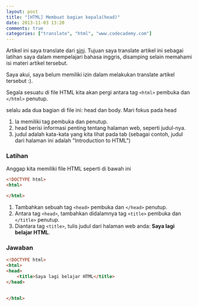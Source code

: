 ```yaml
---
layout: post
title: "[HTML] Membuat bagian kepala(head)"
date: 2013-11-03 13:20
comments: true
categories: ["translate", "html", "www.codecademy.com"]
---
```


<div class="alert alert-danger">
Artikel ini saya translate dari <a href="http://www.codecademy.com/courses/web-beginner-en-HZA3b/0/1?curriculum_id=50579fb998b470000202dc8b"> sini</a>. Tujuan saya translate artikel ini sebagai latihan saya dalam mempelajari bahasa inggris, disamping selain memahami isi materi artikel tersebut.

Saya akui, saya belum memiliki izin dalam melakukan translate artikel tersebut :).
</div>

Segala sesuatu di file HTML kita akan pergi antara tag `<html>` pembuka dan `</html>` penutup.

selalu ada dua bagian di file ini: head dan body. Mari fokus pada head

1. Ia memiliki tag pembuka dan penutup.
2. head berisi informasi penting tentang halaman web, seperti judul-nya.
3. judul adalah kata-kata yang kita lihat pada tab (sebagai contoh, judul dari halaman ini adalah "Introduction to HTML")

### Latihan

Anggap kita memiliki file HTML seperti di bawah ini

```html
<!DOCTYPE html>
<html>

</html>
```

1. Tambahkan sebuah tag `<head>` pembuka dan `</head>` penutup.
2. Antara tag `<head>`, tambahkan didalamnya tag `<title>` pembuka dan `</title>` penutup.
3. Diantara tag `<title>`, tulis judul dari halaman web anda: **Saya lagi belajar HTML**.

### Jawaban

```html
<!DOCTYPE html>
<html>
<head>
    <title>Saya lagi belajar HTML</title>
</head>	
	
	
</html>
```
